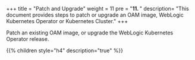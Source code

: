 +++
title = "Patch and Upgrade"
weight = 11 
pre = "<b>11. </b>"
description=  "This document provides steps to patch or upgrade an OAM image, WebLogic Kubernetes Operator or Kubernetes Cluster."
+++

Patch an existing OAM image, or upgrade the WebLogic Kubernetes Operator release.

{{% children style="h4" description="true" %}}


